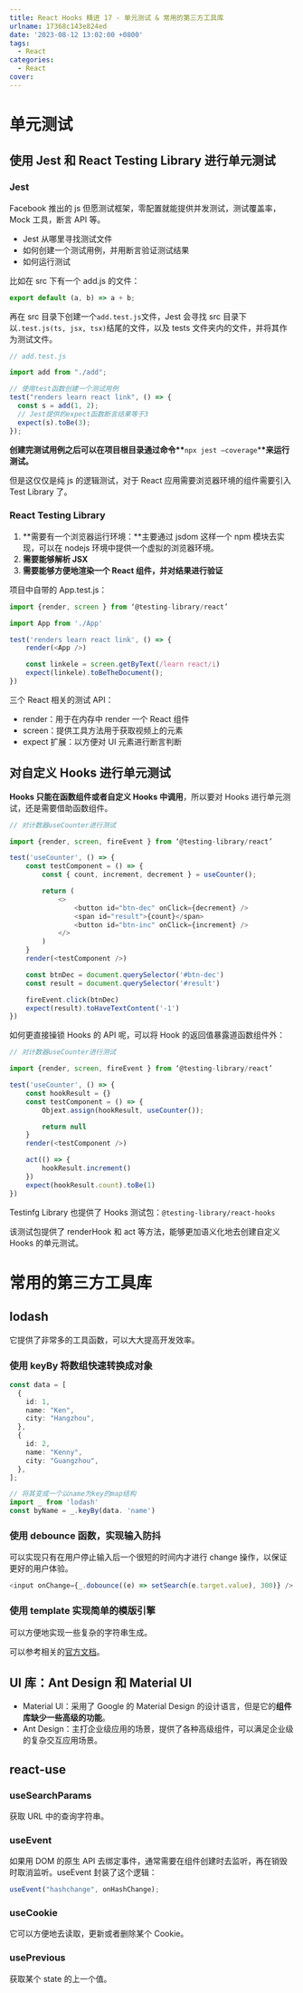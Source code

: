 ```yaml
---
title: React Hooks 精进 17 - 单元测试 & 常用的第三方工具库
urlname: 17368c143e824ed
date: '2023-08-12 13:02:00 +0800'
tags:
  - React
categories:
  - React
cover:
---
```


# 单元测试

## 使用 Jest 和 React Testing Library 进行单元测试

### Jest

Facebook 推出的 js 但愿测试框架，零配置就能提供并发测试，测试覆盖率，Mock 工具，断言 API 等。

- Jest 从哪里寻找测试文件
- 如何创建一个测试用例，并用断言验证测试结果
- 如何运行测试

比如在 src 下有一个 add.js 的文件：

```typescript
export default (a, b) => a + b;
```

再在 src 目录下创建一个`add.test.js`文件，Jest 会寻找 src 目录下以`.test.js(ts, jsx, tsx)`结尾的文件，以及 tests 文件夹内的文件，并将其作为测试文件。

```typescript
// add.test.js

import add from "./add";

// 使用test函数创建一个测试用例
test("renders learn react link", () => {
  const s = add(1, 2);
  // Jest提供的expect函数断言结果等于3
  expect(s).toBe(3);
});
```

**创建完测试用例之后可以在项目根目录通过命令\*\***`npx jest —coverage`\***\*来运行测试。**

但是这仅仅是纯 js 的逻辑测试，对于 React 应用需要浏览器环境的组件需要引入 Test Library 了。

### React Testing Library

1. **需要有一个浏览器运行环境：**主要通过 jsdom 这样一个 npm 模块去实现，可以在 nodejs 环境中提供一个虚拟的浏览器环境。
2. **需要能够解析 JSX**
3. **需要能够方便地渲染一个 React 组件，并对结果进行验证**

项目中自带的 App.test.js：

```typescript
import {render, screen } from ‘@testing-library/react’

import App from './App'

test('renders learn react link', () => {
	render(<App />)

	const linkele = screen.getByText(/learn react/i)
	expect(linkele).toBeTheDocument();
})
```

三个 React 相关的测试 API：

- render：用于在内存中 render 一个 React 组件
- screen：提供工具方法用于获取视频上的元素
- expect 扩展：以方便对 UI 元素进行断言判断

## 对自定义 Hooks 进行单元测试

**Hooks 只能在函数组件或者自定义 Hooks 中调用**，所以要对 Hooks 进行单元测试，还是需要借助函数组件。

```typescript
// 对计数器useCounter进行测试

import {render, screen, fireEvent } from ‘@testing-library/react’

test('useCounter', () => {
	const testComponent = () => {
		const { count, increment, decrement } = useCounter();

		return (
			<>
				<button id="btn-dec" onClick={decrement} />
				<span id="result">{count}</span>
				<button id="btn-inc" onClick={increment} />
			</>
		)
	}
	render(<testComponent />)

	const btnDec = document.querySelector('#btn-dec')
	const result = document.querySelector('#result')

	fireEvent.click(btnDec)
	expect(result).toHaveTextContent('-1')
})
```

如何更直接操锁 Hooks 的 API 呢，可以将 Hook 的返回值暴露道函数组件外：

```typescript
// 对计数器useCounter进行测试

import {render, screen, fireEvent } from ‘@testing-library/react’

test('useCounter', () => {
	const hookResult = {}
	const testComponent = () => {
		Objext.assign(hookResult, useCounter());

		return null
	}
	render(<testComponent />)

	act(() => {
		hookResult.increment()
	})
	expect(hookResult.count).toBe(1)
})
```

Testinfg Library 也提供了 Hooks 测试包：`@testing-library/react-hooks`

该测试包提供了 renderHook 和 act 等方法，能够更加语义化地去创建自定义 Hooks 的单元测试。

# 常用的第三方工具库

## lodash

它提供了非常多的工具函数，可以大大提高开发效率。

### 使用 keyBy 将数组快速转换成对象

```typescript
const data = [
  {
    id: 1,
    name: "Ken",
    city: "Hangzhou",
  },
  {
    id: 2,
    name: "Kenny",
    city: "Guangzhou",
  },
];
```

```typescript
// 将其变成一个以name为key的map结构
import _ from 'lodash'
const byName = _.keyBy(data. 'name')
```

### 使用 debounce 函数，实现输入防抖

可以实现只有在用户停止输入后一个很短的时间内才进行 change 操作，以保证更好的用户体验。

```typescript
<input onChange={_.dobounce((e) => setSearch(e.target.value), 300)} />
```

### 使用 template 实现简单的模版引擎

可以方便地实现一些复杂的字符串生成。

可以参考相关的[官方文档](https://www.lodashjs.com/)。

## UI 库：Ant Design 和 Material UI

- Material UI：采用了 Google 的 Material Design 的设计语言，但是它的**组件库缺少一些高级的功能**。
- Ant Design：主打企业级应用的场景，提供了各种高级组件，可以满足企业级的复杂交互应用场景。

## react-use

### useSearchParams

获取 URL 中的查询字符串。

### useEvent

如果用 DOM 的原生 API 去绑定事件，通常需要在组件创建时去监听，再在销毁时取消监听。useEvent 封装了这个逻辑：

```typescript
useEvent("hashchange", onHashChange);
```

### useCookie

它可以方便地去读取，更新或者删除某个 Cookie。

### usePrevious

获取某个 state 的上一个值。
